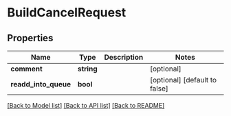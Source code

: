 # BuildCancelRequest

## Properties
Name | Type | Description | Notes
------------ | ------------- | ------------- | -------------
**comment** | **string** |  | [optional] 
**readd_into_queue** | **bool** |  | [optional] [default to false]

[[Back to Model list]](../README.md#documentation-for-models) [[Back to API list]](../README.md#documentation-for-api-endpoints) [[Back to README]](../README.md)


